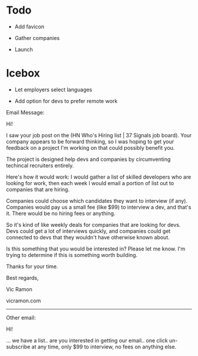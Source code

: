 # Todo

- Add favicon

- Gather companies

- Launch

# Icebox

- Let employers select languages

- Add option for devs to prefer remote work


Email Message:

Hi!

I saw your job post on the (HN Who's Hiring list | 37 Signals job board). Your company appears to be forward thinking, so I was hoping to get your feedback on a project I'm working on that could possibly benefit you.

The project is designed help devs and companies by circumventing techincal recruiters entirely.

Here's how it would work: I would gather a list of skilled developers who are looking for work, then each week I would email a portion of list out to companies that are hiring.

Companies could choose which candidates they want to interview (if any). Companies would pay us a small fee (like $99) to interview a dev, and that's it. There would be no hiring fees or anything.

So it's kind of like weekly deals for companies that are looking for devs. Devs could get a lot of interviews quickly, and companies could get connected to devs that they wouldn't have otherwise known about.

Is this something that you would be interested in? Please let me know. I'm trying to determine if this is something worth building.

Thanks for your time.


Best regards,

Vic Ramon

vicramon.com

-----

Other email:

Hi!

... we have a list.. are you interested in getting our email.. one click un-subscribe at any time, only $99 to interview, no fees on anything else. 






